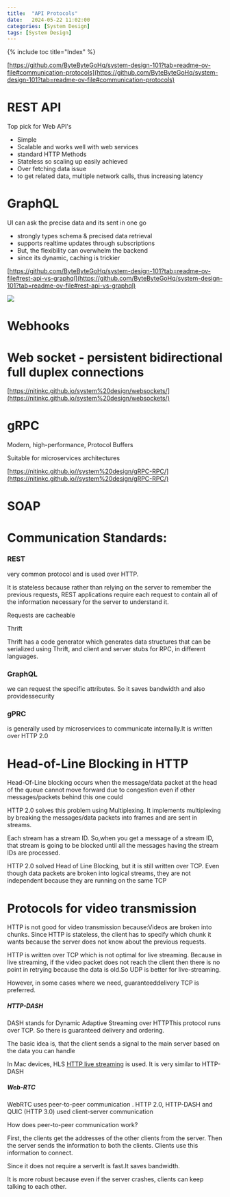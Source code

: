 ```yaml
---
title:  "API Protocols"
date:   2024-05-22 11:02:00
categories: [System Design]
tags: [System Design]
---
```

{% include toc title="Index" %}

[https://github.com/ByteByteGoHq/system-design-101?tab=readme-ov-file#communication-protocols](https://github.com/ByteByteGoHq/system-design-101?tab=readme-ov-file#communication-protocols)

# REST API

Top pick for Web API's
- Simple
- Scalable and works well with web services 
- standard HTTP Methods
- Stateless so scaling up easily achieved
- Over fetching data issue
- to get related data, multiple network calls, thus increasing latency


# GraphQL
 UI can ask the precise data and its sent in one go
 - strongly types schema & precised data retrieval
 - supports realtime updates through subscriptions
 - But, the flexibility can overwhelm the backend
 - since its dynamic, caching is trickier

[https://github.com/ByteByteGoHq/system-design-101?tab=readme-ov-file#rest-api-vs-graphql](https://github.com/ByteByteGoHq/system-design-101?tab=readme-ov-file#rest-api-vs-graphql)


![](https://www.youtube.com/watch?v=yWzKJPw_VzM)

# Webhooks 



# Web socket - persistent bidirectional full duplex connections

[https://nitinkc.github.io/system%20design/websockets/](https://nitinkc.github.io/system%20design/websockets/)

# gRPC

Modern, high-performance, Protocol Buffers

Suitable for microservices architectures 

[https://nitinkc.github.io//system%20design/gRPC-RPC/](https://nitinkc.github.io//system%20design/gRPC-RPC/)

# SOAP

# Communication Standards:

### REST
very common protocol and is used over HTTP.

It is stateless because rather than relying on the server to remember the previous requests,
REST applications require each request to contain all of the information necessary for the server to understand it.

Requests are cacheable

Thrift

Thrift has a code generator which generates data structures that can be serialized using Thrift,
and client and server stubs for RPC, in different languages.

### GraphQL
we can request the specific attributes. So it saves bandwidth and also providessecurity

### gPRC
is generally used by microservices to communicate internally.It is written over HTTP 2.0


# Head-of-Line Blocking in HTTP

Head-Of-Line blocking occurs when the message/data packet at the head of the queue cannot move forward due to congestion
even if other messages/packets behind this one could

HTTP 2.0 solves this problem using Multiplexing.
It implements multiplexing by breaking the messages/data packets into frames and are sent in streams.

Each stream has a stream ID. So,when you get a message of a stream ID, that stream is going to be blocked until all the
messages having the stream IDs are processed.

HTTP 2.0 solved Head of Line Blocking, but it is still written over TCP. Even though data packets are broken into
logical streams, they are not independent because they are running on the same TCP


# Protocols for video transmission

HTTP is not good for video transmission because:Videos are broken into chunks. Since HTTP is stateless, the client has
to specify which chunk it wants because the server does not know about the previous requests.

HTTP is written over TCP which is not optimal for live streaming. Because in live streaming, if the video packet does
not reach the client then there is no point in retrying because the data is old.So UDP is better for live-streaming.

However, in some cases where we need, guaranteeddelivery TCP is preferred.

##### HTTP-DASH
DASH stands for Dynamic Adaptive Streaming over HTTPThis protocol runs over TCP. So there is guaranteed delivery and ordering.

The basic idea is, that the client sends a signal to the main server based on the data you can handle

In Mac devices, HLS [HTTP live streaming](https://www.cloudflare.com/learning/video/what-is-http-live-streaming/) is used.
It is very similar to HTTP-DASH

##### Web-RTC
WebRTC uses peer-to-peer communication . HTTP 2.0, HTTP-DASH and QUIC (HTTP 3.0) used client-server communication

How does peer-to-peer communication work?

First, the clients get the addresses of the other clients from the server.
Then the server sends the information to both the clients.
Clients use this information to connect.

Since it does not require a serverIt is fast.It saves bandwidth.

It is more robust because even if the server crashes, clients can keep talking to each other.
